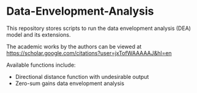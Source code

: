 # Data-Envelopment-Analysis

This repository stores scripts to run the data envelopment analysis (DEA) model and its extensions. 

The academic works by the authors can be viewed at https://scholar.google.com/citations?user=jxTofWAAAAAJ&hl=en

Available functions include:

- Directional distance function with undesirable output
- Zero-sum gains data envelopment analysis

